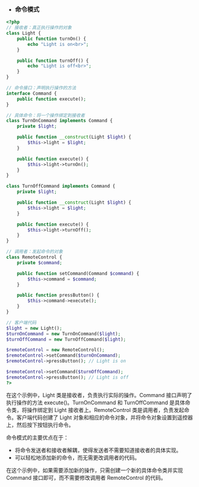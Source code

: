 * ### 命令模式


```php
<?php
// 接收者：真正执行操作的对象
class Light {
    public function turnOn() {
        echo "Light is on<br>";
    }

    public function turnOff() {
        echo "Light is off<br>";
    }
}

// 命令接口：声明执行操作的方法
interface Command {
    public function execute();
}

// 具体命令：将一个操作绑定到接收者
class TurnOnCommand implements Command {
    private $light;

    public function __construct(Light $light) {
        $this->light = $light;
    }

    public function execute() {
        $this->light->turnOn();
    }
}

class TurnOffCommand implements Command {
    private $light;

    public function __construct(Light $light) {
        $this->light = $light;
    }

    public function execute() {
        $this->light->turnOff();
    }
}

// 调用者：发起命令的对象
class RemoteControl {
    private $command;

    public function setCommand(Command $command) {
        $this->command = $command;
    }

    public function pressButton() {
        $this->command->execute();
    }
}

// 客户端代码
$light = new Light();
$turnOnCommand = new TurnOnCommand($light);
$turnOffCommand = new TurnOffCommand($light);

$remoteControl = new RemoteControl();
$remoteControl->setCommand($turnOnCommand);
$remoteControl->pressButton(); // Light is on

$remoteControl->setCommand($turnOffCommand);
$remoteControl->pressButton(); // Light is off
?>

```


在这个示例中，Light 类是接收者，负责执行实际的操作。Command 接口声明了执行操作的方法 execute()。TurnOnCommand 和 TurnOffCommand 是具体命令类，将操作绑定到 Light 接收者上。RemoteControl 类是调用者，负责发起命令。客户端代码创建了 Light 对象和相应的命令对象，并将命令对象设置到遥控器上，然后按下按钮执行命令。

命令模式的主要优点在于：

- 将命令发送者和接收者解耦，使得发送者不需要知道接收者的具体实现。
- 可以轻松地添加新的命令，而无需更改调用者的代码。

在这个示例中，如果需要添加新的操作，只需创建一个新的具体命令类并实现 Command 接口即可，而不需要修改调用者 RemoteControl 的代码。